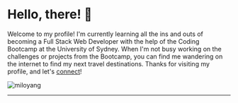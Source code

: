 # Hello, there! 👋

Welcome to my profile! I'm currently learning all the ins and outs of becoming a Full Stack Web Developer with the help of the Coding Bootcamp at the University of Sydney. When I'm not busy working on the challenges or projects from the Bootcamp, you can find me wandering on the internet to find my next travel destinations. Thanks for visiting my profile, and let's [connect](https://www.linkedin.com/in/miloyang/)! 

![miloyang](https://img.shields.io/badge/https://www.linkedin.com/in/miloyang/-#0072b1)

-----



<!--
**miloyang/miloyang** is a ✨ _special_ ✨ repository because its `README.md` (this file) appears on your GitHub profile.

Here are some ideas to get you started:

- 🔭 I’m currently working on ...
- 🌱 I’m currently learning ...
- 👯 I’m looking to collaborate on ...
- 🤔 I’m looking for help with ...
- 💬 Ask me about ...
- 📫 How to reach me: ...
- 😄 Pronouns: ...
- ⚡ Fun fact: ...
-->
